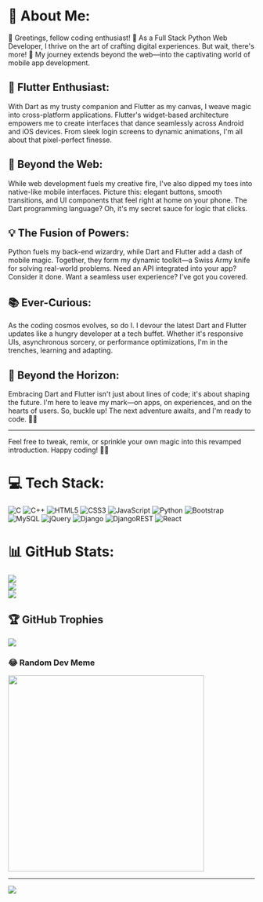 
# 💫 About Me:

👋 Greetings, fellow coding enthusiast! 🌟 As a Full Stack Python Web Developer, I thrive on the art of crafting digital experiences. But wait, there's more! 🚀 My journey extends beyond the web—into the captivating world of mobile app development.

## 📱 Flutter Enthusiast:
With Dart as my trusty companion and Flutter as my canvas, I weave magic into cross-platform applications. Flutter's widget-based architecture empowers me to create interfaces that dance seamlessly across Android and iOS devices. From sleek login screens to dynamic animations, I'm all about that pixel-perfect finesse.

## 🎯 Beyond the Web:
While web development fuels my creative fire, I've also dipped my toes into native-like mobile interfaces. Picture this: elegant buttons, smooth transitions, and UI components that feel right at home on your phone. The Dart programming language? Oh, it's my secret sauce for logic that clicks.

## 💡 The Fusion of Powers:
Python fuels my back-end wizardry, while Dart and Flutter add a dash of mobile magic. Together, they form my dynamic toolkit—a Swiss Army knife for solving real-world problems. Need an API integrated into your app? Consider it done. Want a seamless user experience? I've got you covered.

## 📚 Ever-Curious:
As the coding cosmos evolves, so do I. I devour the latest Dart and Flutter updates like a hungry developer at a tech buffet. Whether it's responsive UIs, asynchronous sorcery, or performance optimizations, I'm in the trenches, learning and adapting.

## 🌟 Beyond the Horizon:
Embracing Dart and Flutter isn't just about lines of code; it's about shaping the future. I'm here to leave my mark—on apps, on experiences, and on the hearts of users. So, buckle up! The next adventure awaits, and I'm ready to code. 🚧✨

---

Feel free to tweak, remix, or sprinkle your own magic into this revamped introduction. Happy coding! 🎉🔥

# 💻 Tech Stack:
![C](https://img.shields.io/badge/c-%2300599C.svg?style=for-the-badge&logo=c&logoColor=white) ![C++](https://img.shields.io/badge/c++-%2300599C.svg?style=for-the-badge&logo=c%2B%2B&logoColor=white) ![HTML5](https://img.shields.io/badge/html5-%23E34F26.svg?style=for-the-badge&logo=html5&logoColor=white) ![CSS3](https://img.shields.io/badge/css3-%231572B6.svg?style=for-the-badge&logo=css3&logoColor=white) ![JavaScript](https://img.shields.io/badge/javascript-%23323330.svg?style=for-the-badge&logo=javascript&logoColor=%23F7DF1E) ![Python](https://img.shields.io/badge/python-3670A0?style=for-the-badge&logo=python&logoColor=ffdd54) ![Bootstrap](https://img.shields.io/badge/bootstrap-%238511FA.svg?style=for-the-badge&logo=bootstrap&logoColor=white) ![MySQL](https://img.shields.io/badge/mysql-%2300000f.svg?style=for-the-badge&logo=mysql&logoColor=white) ![jQuery](https://img.shields.io/badge/jquery-%230769AD.svg?style=for-the-badge&logo=jquery&logoColor=white) ![Django](https://img.shields.io/badge/django-%23092E20.svg?style=for-the-badge&logo=django&logoColor=white) ![DjangoREST](https://img.shields.io/badge/DJANGO-REST-ff1709?style=for-the-badge&logo=django&logoColor=white&color=ff1709&labelColor=gray) ![React](https://img.shields.io/badge/react-%2320232a.svg?style=for-the-badge&logo=react&logoColor=%2361DAFB)
# 📊 GitHub Stats:
![](https://github-readme-stats.vercel.app/api?username=bhavyawithcode&theme=tokyonight&hide_border=true&include_all_commits=true&count_private=true)<br/>
![](https://github-readme-streak-stats.herokuapp.com/?user=bhavyawithcode&theme=tokyonight&hide_border=true)<br/>
![](https://github-readme-stats.vercel.app/api/top-langs/?username=bhavyawithcode&theme=tokyonight&hide_border=true&include_all_commits=true&count_private=true&layout=compact)

## 🏆 GitHub Trophies
![](https://github-profile-trophy.vercel.app/?username=bhavyawithcode&theme=tokyonight&no-frame=false&no-bg=true&margin-w=4)

### 😂 Random Dev Meme
<img src='https://randommeme-five.vercel.app/' style="height: 400px;"/>

---
[![](https://visitcount.itsvg.in/api?id=bhavyanagarfullstackweb&icon=0&color=0)](https://visitcount.itsvg.in)

<!-- Proudly created with GPRM ( https://gprm.itsvg.in ) -->
